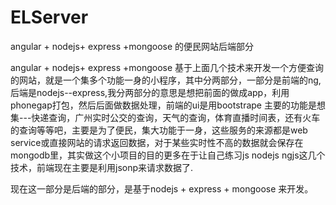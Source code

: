 ELServer
========

angular + nodejs+ express +mongoose 的便民网站后端部分

angular + nodejs+ express +mongoose 基于上面几个技术来开发一个方便查询的网站，就是一个集多个功能一身的小程序，其中分两部分，一部分是前端的ng,后端是nodejs--express,我分两部分的意思是想把前面的做成app，利用phonegap打包，然后后面做数据处理，前端的ui是用bootstrape 主要的功能是想集---快递查询，广州实时公交的查询，天气的查询，体育直播时间表，还有火车的查询等等吧，主要是为了便民，集大功能于一身，这些服务的来源都是web service或直接网站的请求返回数据，对于某些实时性不高的数据就会保存在mongodb里，其实做这个小项目的目的更多在于让自己练习js nodejs ngjs这几个技术，前端现在主要是利用jsonp来请求数据了.

现在这一部分是后端的部分，是基于nodejs + express + mongoose 来开发。
